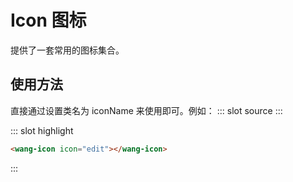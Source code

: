 # Icon 图标

<demo-div>
    提供了一套常用的图标集合。
</demo-div>

## 使用方法

<demo-div>
    直接通过设置类名为 iconName 来使用即可。例如：
</demo-div>

<demo-block>
::: slot source
<wang-icon icon="edit"></wang-icon>
:::

::: slot highlight
```html
<wang-icon icon="edit"></wang-icon>
```
:::
</demo-block>